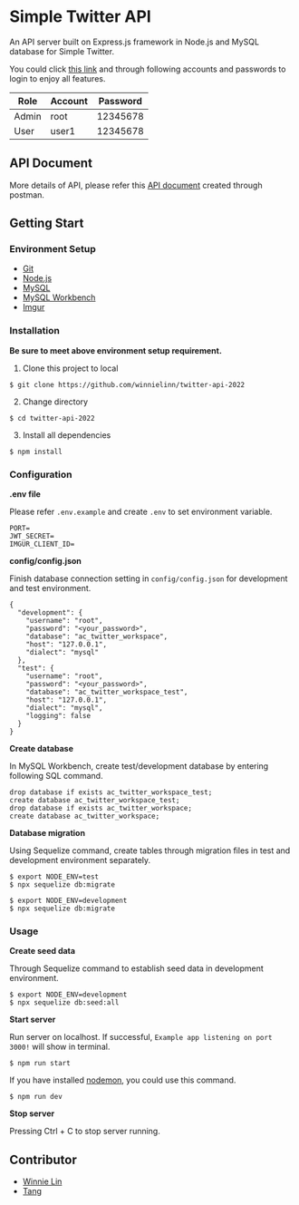 # Simple Twitter API

An API server built on Express.js framework in Node.js and MySQL database for Simple Twitter.

You could click [this link](https://limecorner.github.io/simple-twitter) and through following accounts and passwords to login to enjoy all features.

Role | Account | Password
--- | --- | ---
Admin | root | 12345678
User | user1 | 12345678

## API Document

More details of API, please refer this [API document]((https://documenter.getpostman.com/view/20220901/UyxjF5qH#intro)) created through postman.

## Getting Start

### **Environment Setup**

* [Git](https://git-scm.com/downloads)
* [Node.js](https://nodejs.org/en/download/)
* [MySQL](https://dev.mysql.com/downloads/mysql/)
* [MySQL Workbench](https://dev.mysql.com/downloads/workbench/)
* [Imgur](https://api.imgur.com/oauth2/addclient)

### **Installation**

**Be sure to meet above environment setup requirement.**

1. Clone  this project to local

```
$ git clone https://github.com/winnielinn/twitter-api-2022
```

2. Change directory

```
$ cd twitter-api-2022
```

3. Install all dependencies

```
$ npm install
```

### **Configuration**

**.env file**

Please refer `.env.example` and create `.env` to set environment variable.

```
PORT=
JWT_SECRET=
IMGUR_CLIENT_ID=
```

**config/config.json**

Finish database connection setting in `config/config.json` for development and test environment.

```
{
  "development": {
    "username": "root",
    "password": "<your_password>",
    "database": "ac_twitter_workspace",
    "host": "127.0.0.1",
    "dialect": "mysql"
  },
  "test": {
    "username": "root",
    "password": "<your_password>",
    "database": "ac_twitter_workspace_test",
    "host": "127.0.0.1",
    "dialect": "mysql",
    "logging": false
  }
}
```

**Create database**

In MySQL Workbench, create test/development database by entering following SQL command.

```
drop database if exists ac_twitter_workspace_test; 
create database ac_twitter_workspace_test;
drop database if exists ac_twitter_workspace; 
create database ac_twitter_workspace;
```

**Database migration**

Using Sequelize command, create tables through migration files in test and development environment separately.

```
$ export NODE_ENV=test
$ npx sequelize db:migrate
```

```
$ export NODE_ENV=development
$ npx sequelize db:migrate
```

### **Usage**

**Create seed data**

Through Sequelize command to establish seed data in development environment.

```
$ export NODE_ENV=development
$ npx sequelize db:seed:all
```

**Start server**

Run server on localhost. If successful, `Example app listening on port 3000!` will show in terminal.

```
$ npm run start
```

If you have installed [nodemon](https://www.npmjs.com/package/nodemon), you could use this command.

```
$ npm run dev
```

**Stop server**

Pressing Ctrl + C to stop server running.

## Contributor

* [Winnie Lin](https://github.com/winnielinn)
* [Tang](https://github.com/hitpop2216)
